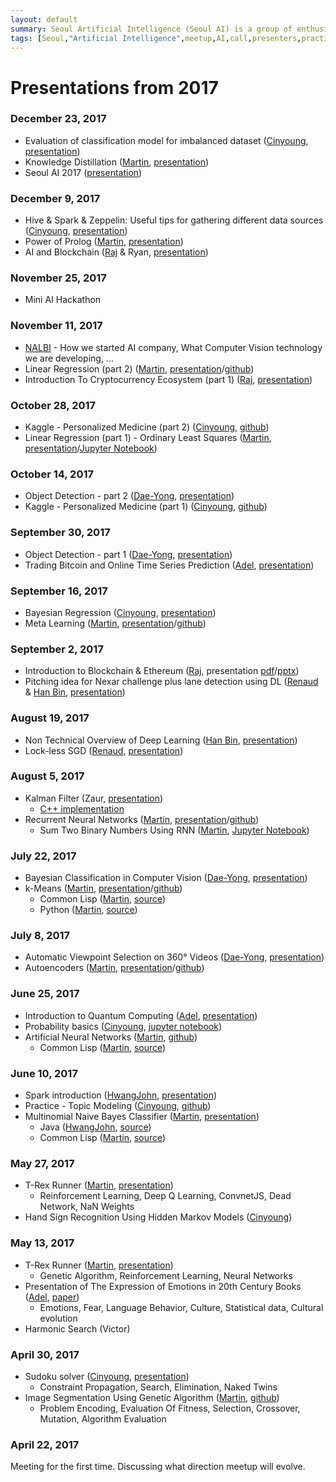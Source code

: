 ```yaml
---
layout: default
summary: Seoul Artificial Intelligence (Seoul AI) is a group of enthusiasts willing to go the extra mile in becoming one of the best in their field. We are sharing our domain knowledge and working on Machine Learning projects in small groups.
tags: [Seoul,"Artificial Intelligence",meetup,AI,call,presenters,practioners,"Machine Learning",Korea,Gangnam,2017]
---
```


# Presentations from 2017

### December 23, 2017
 * Evaluation of classification model for imbalanced dataset ([Cinyoung](../members/cinyoung), [presentation](../presentations/imbalance_dataset_1.pdf))
 * Knowledge Distillation ([Martin](../members/martin), [presentation](../presentations/knowledge-distillation.pdf))
 * Seoul AI 2017 ([presentation](../presentations/seoulai-2017.pdf))

### December 9, 2017
  * Hive & Spark & Zeppelin: Useful tips for gathering different data sources ([Cinyoung](../members/cinyoung), [presentation](../presentations/Hive_Spark_Zeppelin.pdf))
  * Power of Prolog ([Martin](../members/martin), [presentation](../presentations/Power_of_Prolog.pdf))
  * AI and Blockchain ([Raj](../members/raj) & Ryan, [presentation](../presentations/AI_and_Blockchain.pdf))

### November 25, 2017
  * Mini AI Hackathon

### November 11, 2017
 * [NALBI](https://www.nalbi.ai/) - How we started AI company, What Computer Vision technology we are developing, ...
 * Linear Regression (part 2) ([Martin](../members/martin), [presentation](../presentations/Linear_Regression_2.pdf)/[github](https://github.com/martinkersner/regression-meetup))
 * Introduction To Cryptocurrency Ecosystem (part 1) ([Raj](../members/raj), [presentation](../presentations/Introduction_to_Blockchain_Ecosystem_part1.pdf))

### October 28, 2017
* Kaggle - Personalized Medicine (part 2) ([Cinyoung](../members/cinyoung), [github](https://github.com/hurcy/kaggle/tree/master/personalized_medicine))
* Linear Regression (part 1) - Ordinary Least Squares ([Martin](../members/martin), [presentation](../presentations/Linear_Regression_1.pdf)/[Jupyter Notebook](https://github.com/martinkersner/regression-meetup/blob/master/OrdinaryLeastSquares.ipynb))

### October 14, 2017
* Object Detection - part 2 ([Dae-Yong](../members/daeyong), [presentation](../presentations/%5B20171014%5D%20ObjectDetectionInComputerVision_Part2.pdf))
* Kaggle - Personalized Medicine (part 1) ([Cinyoung](../members/cinyoung), [github](https://github.com/hurcy/kaggle/tree/master/personalized_medicine))

### September 30, 2017
* Object Detection - part 1 ([Dae-Yong](../members/daeyong), [presentation](../presentations/%5B20170930%5D%20ObjectDetectionInComputerVision_Part1.pdf))
* Trading Bitcoin and Online Time Series Prediction ([Adel](../members/adel), [presentation](../presentations/Trading_Bitcoin_and_Online_Time_Series_Prediction.pdf
))

### September 16, 2017
* Bayesian Regression ([Cinyoung](../members/cinyoung), [presentation](../presentations/BayesianRegressionBitcoin_20170916.pdf))
* Meta Learning ([Martin](../members/martin), [presentation](../presentations/MetaLearning_20170916.pdf)/[github](https://github.com/martinkersner/meta-learning-meetup))

### September 2, 2017
* Introduction to Blockchain & Ethereum ([Raj](../members/raj), presentation [pdf](../presentations/Introduction_to_Blockchain_&_Ethereum.pdf)/[pptx](../presentations/Introduction_to_Blockchain_&_Ethereum.pptx))
* Pitching idea for Nexar challenge plus lane detection using DL ([Renaud](https://kr.linkedin.com/in/renaudbechade) & [Han Bin](https://www.seoulrobotics.org), [presentation](../presentations/Nexar_deep_learning_challenge_II.pdf))

### August 19, 2017
* Non Technical Overview of Deep Learning ([Han Bin](https://www.seoulrobotics.org), [presentation](../presentations/Non_Technical_Overview_of_Deep_Learning.pptx))
* Lock-less SGD ([Renaud](https://kr.linkedin.com/in/renaudbechade), [presentation](../presentations/LocklessSGDfinal.pdf))

### August 5, 2017
* Kalman Filter (Zaur, [presentation](../presentations/kalman.pdf))
  * [C++ implementation](https://github.com/hmartiro/kalman-cpp)
* Recurrent Neural Networks ([Martin](../members/martin), [presentation](../presentations/RecurrentNeuralNetwork_20170805.pdf)/[github](https://github.com/martinkersner/rnn-meetup))
  * Sum Two Binary Numbers Using RNN ([Martin](../members/martin), [Jupyter Notebook](https://github.com/martinkersner/rnn-meetup/blob/master/sum-binary-numbers.ipynb))

### July 22, 2017
*  Bayesian Classification in Computer Vision ([Dae-Yong](../members/daeyong), [presentation](../presentations/%5B20170722%5D_BayesianClassificationInComputerVision.pdf))
* k-Means ([Martin](../members/martin), [presentation](../presentations/k-Means_20170722.pdf)/[github](https://github.com/martinkersner/kmeans-meetup))
  * Common Lisp ([Martin](../members/martin), [source](https://github.com/martinkersner/cl-ml/tree/master/k-means))
  * Python ([Martin](../members/martin), [source](https://gist.github.com/martinkersner/6415e7306925bd0918cfba42e9754116))

### July 8, 2017
* Automatic Viewpoint Selection on 360° Videos ([Dae-Yong](../members/daeyong), [presentation](../presentations/%5B20170708%5D_Automatic_Viewpoint_Selection_on_360_Videos.pdf))
* Autoencoders ([Martin](../members/martin), [presentation](../presentations/Autoencoders_20170708.pdf)/[github](https://github.com/martinkersner/autoencoder-meetup))

### June 25, 2017
* Introduction to Quantum Computing ([Adel](../members/adel), [presentation](../presentations/Introduction_to_Quantum_Computing.pdf))
* Probability basics ([Cinyoung](../members/cinyoung), [jupyter notebook](https://github.com/hurcy/ThinkBayes/blob/master/notebooks/02_Computational_Statistics.ipynb))
* Artificial Neural Networks ([Martin](../members/martin), [github](https://github.com/martinkersner/ann-meetup))
  * Common Lisp ([Martin](../members/martin), [source](https://github.com/martinkersner/cl-ml/tree/master/ann))

### June 10, 2017
* Spark introduction ([HwangJohn](https://github.com/HwangJohn), [presentation](../presentations/ApacheSparkIntroduction.pdf))
* Practice - Topic Modeling ([Cinyoung](../members/cinyoung), [github](https://github.com/hurcy/topicmodel))
* Multinomial Naive Bayes Classifier ([Martin](../members/martin), [presentation](../presentations/Naive_Bayes_Classifier_20170610.pdf))
  * Java ([HwangJohn](https://github.com/HwangJohn), [source](https://github.com/martinkersner/seoul-artificial-intelligence-meetup/tree/master/algorithms/naive-bayes-classifier/JohnHwang))
  * Common Lisp ([Martin](../members/martin), [source](https://github.com/martinkersner/cl-ml/tree/master/naive-bayes-classifier))

### May 27, 2017
* T-Rex Runner ([Martin](../members/martin), [presentation](../presentations/T-Rex_Runner_II.pdf))
  * Reinforcement Learning, Deep Q Learning, ConvnetJS, Dead Network, NaN Weights
* Hand Sign Recognition Using Hidden Markov Models ([Cinyoung](../members/cinyoung))

### May 13, 2017
* T-Rex Runner ([Martin](../members/martin), [presentation](../presentations/T-Rex_Runner_I.pdf))
  * Genetic Algorithm, Reinforcement Learning, Neural Networks
* Presentation of The Expression of Emotions in 20th Century Books ([Adel](../members/adel), [paper](http://journals.plos.org/plosone/article?id=10.1371/journal.pone.0059030))
    * Emotions, Fear, Language Behavior, Culture, Statistical data, Cultural evolution
* Harmonic Search (Victor)

### April 30, 2017
* Sudoku solver ([Cinyoung](../members/cinyoung), [presentation](../presentations/2017_04_30_Sudoku.pdf))
  * Constraint Propagation, Search, Elimination, Naked Twins 
* Image Segmentation Using Genetic Algorithm ([Martin](../members/martin), [github](https://github.com/martinkersner/Image-Segmentation-Using-Genetic-Algorithm))
    * Problem Encoding, Evaluation Of Fitness, Selection, Crossover, Mutation, Algorithm Evaluation

### April 22, 2017
Meeting for the first time. Discussing what direction meetup will evolve.
